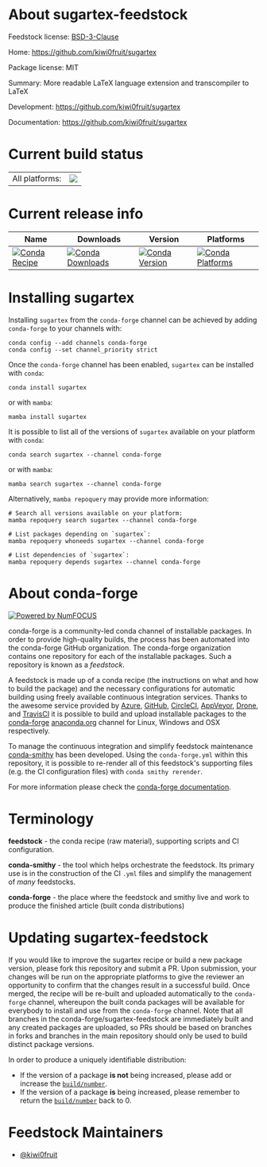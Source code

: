 About sugartex-feedstock
========================

Feedstock license: [BSD-3-Clause](https://github.com/conda-forge/sugartex-feedstock/blob/main/LICENSE.txt)

Home: https://github.com/kiwi0fruit/sugartex

Package license: MIT

Summary: More readable LaTeX language extension and transcompiler to LaTeX

Development: https://github.com/kiwi0fruit/sugartex

Documentation: https://github.com/kiwi0fruit/sugartex

Current build status
====================


<table><tr><td>All platforms:</td>
    <td>
      <a href="https://dev.azure.com/conda-forge/feedstock-builds/_build/latest?definitionId=6083&branchName=main">
        <img src="https://dev.azure.com/conda-forge/feedstock-builds/_apis/build/status/sugartex-feedstock?branchName=main">
      </a>
    </td>
  </tr>
</table>

Current release info
====================

| Name | Downloads | Version | Platforms |
| --- | --- | --- | --- |
| [![Conda Recipe](https://img.shields.io/badge/recipe-sugartex-green.svg)](https://anaconda.org/conda-forge/sugartex) | [![Conda Downloads](https://img.shields.io/conda/dn/conda-forge/sugartex.svg)](https://anaconda.org/conda-forge/sugartex) | [![Conda Version](https://img.shields.io/conda/vn/conda-forge/sugartex.svg)](https://anaconda.org/conda-forge/sugartex) | [![Conda Platforms](https://img.shields.io/conda/pn/conda-forge/sugartex.svg)](https://anaconda.org/conda-forge/sugartex) |

Installing sugartex
===================

Installing `sugartex` from the `conda-forge` channel can be achieved by adding `conda-forge` to your channels with:

```
conda config --add channels conda-forge
conda config --set channel_priority strict
```

Once the `conda-forge` channel has been enabled, `sugartex` can be installed with `conda`:

```
conda install sugartex
```

or with `mamba`:

```
mamba install sugartex
```

It is possible to list all of the versions of `sugartex` available on your platform with `conda`:

```
conda search sugartex --channel conda-forge
```

or with `mamba`:

```
mamba search sugartex --channel conda-forge
```

Alternatively, `mamba repoquery` may provide more information:

```
# Search all versions available on your platform:
mamba repoquery search sugartex --channel conda-forge

# List packages depending on `sugartex`:
mamba repoquery whoneeds sugartex --channel conda-forge

# List dependencies of `sugartex`:
mamba repoquery depends sugartex --channel conda-forge
```


About conda-forge
=================

[![Powered by
NumFOCUS](https://img.shields.io/badge/powered%20by-NumFOCUS-orange.svg?style=flat&colorA=E1523D&colorB=007D8A)](https://numfocus.org)

conda-forge is a community-led conda channel of installable packages.
In order to provide high-quality builds, the process has been automated into the
conda-forge GitHub organization. The conda-forge organization contains one repository
for each of the installable packages. Such a repository is known as a *feedstock*.

A feedstock is made up of a conda recipe (the instructions on what and how to build
the package) and the necessary configurations for automatic building using freely
available continuous integration services. Thanks to the awesome service provided by
[Azure](https://azure.microsoft.com/en-us/services/devops/), [GitHub](https://github.com/),
[CircleCI](https://circleci.com/), [AppVeyor](https://www.appveyor.com/),
[Drone](https://cloud.drone.io/welcome), and [TravisCI](https://travis-ci.com/)
it is possible to build and upload installable packages to the
[conda-forge](https://anaconda.org/conda-forge) [anaconda.org](https://anaconda.org/)
channel for Linux, Windows and OSX respectively.

To manage the continuous integration and simplify feedstock maintenance
[conda-smithy](https://github.com/conda-forge/conda-smithy) has been developed.
Using the ``conda-forge.yml`` within this repository, it is possible to re-render all of
this feedstock's supporting files (e.g. the CI configuration files) with ``conda smithy rerender``.

For more information please check the [conda-forge documentation](https://conda-forge.org/docs/).

Terminology
===========

**feedstock** - the conda recipe (raw material), supporting scripts and CI configuration.

**conda-smithy** - the tool which helps orchestrate the feedstock.
                   Its primary use is in the construction of the CI ``.yml`` files
                   and simplify the management of *many* feedstocks.

**conda-forge** - the place where the feedstock and smithy live and work to
                  produce the finished article (built conda distributions)


Updating sugartex-feedstock
===========================

If you would like to improve the sugartex recipe or build a new
package version, please fork this repository and submit a PR. Upon submission,
your changes will be run on the appropriate platforms to give the reviewer an
opportunity to confirm that the changes result in a successful build. Once
merged, the recipe will be re-built and uploaded automatically to the
`conda-forge` channel, whereupon the built conda packages will be available for
everybody to install and use from the `conda-forge` channel.
Note that all branches in the conda-forge/sugartex-feedstock are
immediately built and any created packages are uploaded, so PRs should be based
on branches in forks and branches in the main repository should only be used to
build distinct package versions.

In order to produce a uniquely identifiable distribution:
 * If the version of a package **is not** being increased, please add or increase
   the [``build/number``](https://docs.conda.io/projects/conda-build/en/latest/resources/define-metadata.html#build-number-and-string).
 * If the version of a package **is** being increased, please remember to return
   the [``build/number``](https://docs.conda.io/projects/conda-build/en/latest/resources/define-metadata.html#build-number-and-string)
   back to 0.

Feedstock Maintainers
=====================

* [@kiwi0fruit](https://github.com/kiwi0fruit/)

